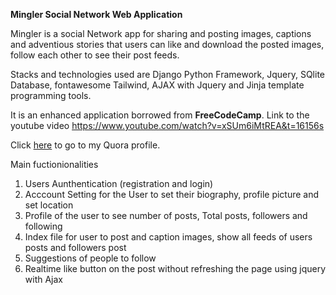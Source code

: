    **Mingler Social Network Web Application**


Mingler is a social Network app for sharing and posting images, captions and adventious stories 
that users can like and download the posted images, follow each other to see their post feeds.  

Stacks and technologies used are Django Python Framework, Jquery, SQlite Database, fontawesome Tailwind, AJAX with Jquery
and Jinja template programming tools.

It is an enhanced application borrowed from **FreeCodeCamp**. Link to the youtube video https://www.youtube.com/watch?v=xSUm6iMtREA&t=16156s

Click [here](quora.com/profile/Ashish-Kulkarni-100) to go to my Quora profile. 

Main fuctionionalities
1. Users Aunthentication (registration and login)
2. Acccount Setting for the User to set their biography, profile picture and set location
3. Profile of the user to see number of posts, Total posts, followers and following
4. Index file for user to post and caption images, show all feeds of users posts and followers post
5. Suggestions of people to follow
6. Realtime like button on the post without refreshing the page using jquery with Ajax
